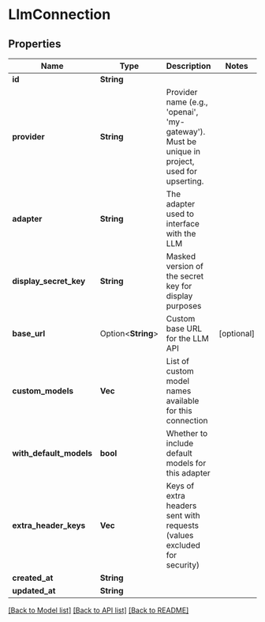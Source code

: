 # LlmConnection

## Properties

Name | Type | Description | Notes
------------ | ------------- | ------------- | -------------
**id** | **String** |  | 
**provider** | **String** | Provider name (e.g., 'openai', 'my-gateway'). Must be unique in project, used for upserting. | 
**adapter** | **String** | The adapter used to interface with the LLM | 
**display_secret_key** | **String** | Masked version of the secret key for display purposes | 
**base_url** | Option<**String**> | Custom base URL for the LLM API | [optional]
**custom_models** | **Vec<String>** | List of custom model names available for this connection | 
**with_default_models** | **bool** | Whether to include default models for this adapter | 
**extra_header_keys** | **Vec<String>** | Keys of extra headers sent with requests (values excluded for security) | 
**created_at** | **String** |  | 
**updated_at** | **String** |  | 

[[Back to Model list]](../README.md#documentation-for-models) [[Back to API list]](../README.md#documentation-for-api-endpoints) [[Back to README]](../README.md)


